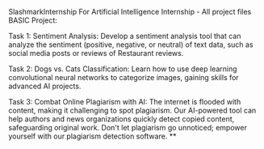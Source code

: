   SlashmarkInternship For Artificial Intelligence Internship - All project files BASIC Project:

Task 1: Sentiment Analysis: Develop a sentiment analysis tool that can analyze the sentiment (positive, negative, or neutral) of text data, such as social media posts or reviews of Restaurant reviews.

Task 2: Dogs vs. Cats Classification: Learn how to use deep learning convolutional neural networks to categorize images, gaining skills for advanced AI projects.

Task 3: Combat Online Plagiarism with AI: The internet is flooded with content, making it challenging to spot plagiarism. Our AI-powered tool can help authors and news organizations quickly detect copied content, safeguarding original work. Don't let plagiarism go unnoticed; empower yourself with our plagiarism detection software. **
